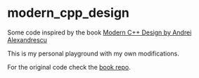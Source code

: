 # modern_cpp_design

Some code inspired by the book [Modern C++ Design by Andrei Alexandrescu](https://www.amazon.com/Modern-Design-Generic-Programming-Patterns/dp/0201704315)

This is my personal playground with my own modifications.

For the original code check the [book repo](https://sourceforge.net/projects/loki-lib/files/Source%20Code/Modern%20C%2B%2B%20Design/).
